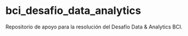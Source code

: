 # bci_desafio_data_analytics
Repositorio de apoyo para la resolución del Desafío Data &amp; Analytics BCI.
